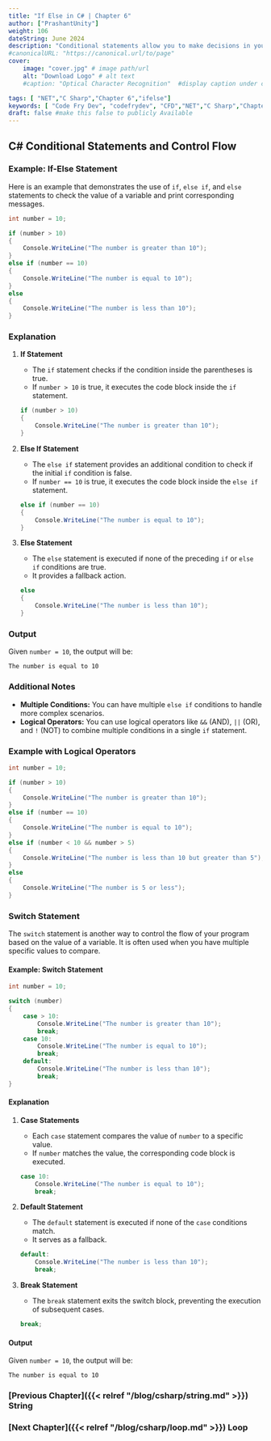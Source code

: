 ```yaml
---
title: "If Else in C# | Chapter 6"
author: ["PrashantUnity"]
weight: 106
dateString: June 2024  
description: "Conditional statements allow you to make decisions in your code based on certain conditions. The most commonly used conditional statements in C# are **if**, **else if**, and **else**."
#canonicalURL: "https://canonical.url/to/page"
cover:
    image: "cover.jpg" # image path/url
    alt: "Download Logo" # alt text
    #caption: "Optical Character Recognition"  #display caption under cover 

tags: [ "NET","C Sharp","Chapter 6","ifelse"]
keywords: [ "Code Fry Dev", "codefrydev", "CFD","NET","C Sharp","Chapter 6","ifelse","ifelse"]
draft: false #make this false to publicly Available
---
```

 
## C# Conditional Statements and Control Flow
 
### Example: If-Else Statement

Here is an example that demonstrates the use of `if`, `else if`, and `else` statements to check the value of a variable and print corresponding messages.

```csharp
int number = 10;

if (number > 10)
{
    Console.WriteLine("The number is greater than 10");
}
else if (number == 10)
{
    Console.WriteLine("The number is equal to 10");
}
else
{
    Console.WriteLine("The number is less than 10");
}
```

### Explanation

1. **If Statement**
    - The `if` statement checks if the condition inside the parentheses is true. 
    - If `number > 10` is true, it executes the code block inside the `if` statement.

    ```csharp
    if (number > 10)
    {
        Console.WriteLine("The number is greater than 10");
    }
    ```

2. **Else If Statement**
    - The `else if` statement provides an additional condition to check if the initial `if` condition is false.
    - If `number == 10` is true, it executes the code block inside the `else if` statement.

    ```csharp
    else if (number == 10)
    {
        Console.WriteLine("The number is equal to 10");
    }
    ```

3. **Else Statement**
    - The `else` statement is executed if none of the preceding `if` or `else if` conditions are true.
    - It provides a fallback action.

    ```csharp
    else
    {
        Console.WriteLine("The number is less than 10");
    }
    ```

### Output

Given `number = 10`, the output will be:
```plaintext
The number is equal to 10
```

### Additional Notes

- **Multiple Conditions:** You can have multiple `else if` conditions to handle more complex scenarios.
- **Logical Operators:** You can use logical operators like `&&` (AND), `||` (OR), and `!` (NOT) to combine multiple conditions in a single `if` statement.

### Example with Logical Operators

```csharp
int number = 10;

if (number > 10)
{
    Console.WriteLine("The number is greater than 10");
}
else if (number == 10)
{
    Console.WriteLine("The number is equal to 10");
}
else if (number < 10 && number > 5)
{
    Console.WriteLine("The number is less than 10 but greater than 5");
}
else
{
    Console.WriteLine("The number is 5 or less");
}
``` 

### Switch Statement

The `switch` statement is another way to control the flow of your program based on the value of a variable. It is often used when you have multiple specific values to compare.

#### Example: Switch Statement

```csharp
int number = 10;

switch (number)
{
    case > 10:
        Console.WriteLine("The number is greater than 10");
        break;
    case 10:
        Console.WriteLine("The number is equal to 10");
        break;
    default:
        Console.WriteLine("The number is less than 10");
        break;
}
```

#### Explanation

1. **Case Statements**
    - Each `case` statement compares the value of `number` to a specific value.
    - If `number` matches the value, the corresponding code block is executed.

    ```csharp
    case 10:
        Console.WriteLine("The number is equal to 10");
        break;
    ```

2. **Default Statement**
    - The `default` statement is executed if none of the `case` conditions match.
    - It serves as a fallback.

    ```csharp
    default:
        Console.WriteLine("The number is less than 10");
        break;
    ```

3. **Break Statement**
    - The `break` statement exits the switch block, preventing the execution of subsequent cases.

    ```csharp
    break;
    ```

#### Output

Given `number = 10`, the output will be:
```plaintext
The number is equal to 10
``` 

### [Previous Chapter]({{< relref "/blog/csharp/string.md" >}}) String

### [Next Chapter]({{< relref "/blog/csharp/loop.md" >}}) Loop
